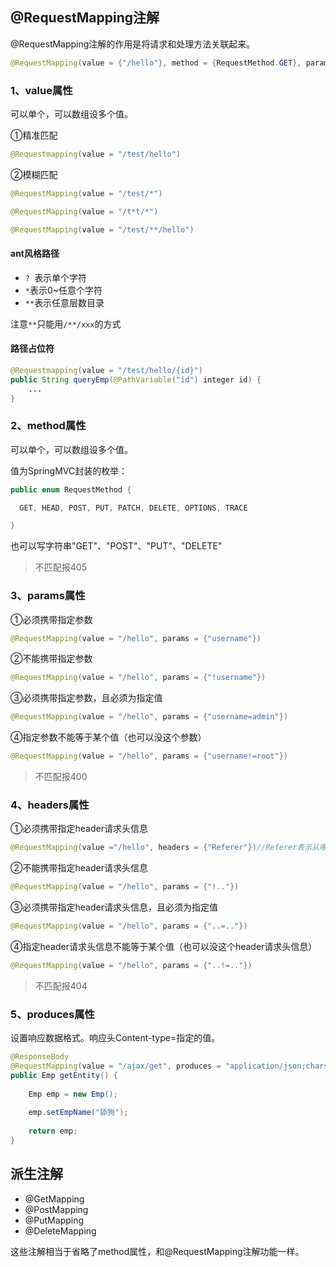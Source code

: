 ##  @RequestMapping注解

@RequestMapping注解的作用是将请求和处理方法关联起来。

```java
@RequestMapping(value = {"/hello"}, method = {RequestMethod.GET}, params = {..})， headers = 
```

### 1、value属性

可以单个，可以数组设多个值。  

①精准匹配

```java
@Requestmapping(value = "/test/hello")
```

②模糊匹配

```java
@RequestMapping(value = "/test/*")
```

```java
@RequestMapping(value = "/t*t/*")
```

```java
@RequestMapping(value = "/test/**/hello")
```

#### ant风格路径

- `? `表示单个字符
- `*`表示0~任意个字符
- `**`表示任意层数目录

注意`**`只能用`/**/xxx`的方式

#### 路径占位符

```java
@Requestmapping(value = "/test/hello/{id}")
public String queryEmp(@PathVariable("id") integer id) {
	...
}
```



### 2、method属性

可以单个，可以数组设多个值。

值为SpringMVC封装的枚举：

```Java
public enum RequestMethod {

  GET, HEAD, POST, PUT, PATCH, DELETE, OPTIONS, TRACE

}
```

也可以写字符串"GET"、"POST"、"PUT"、"DELETE"

> 不匹配报405

### 3、params属性

①必须携带指定参数

```java
@RequestMapping(value = "/hello", params = {"username"})
```

②不能携带指定参数

```java
@RequestMapping(value = "/hello", params = {"!username"})
```

③必须携带指定参数，且必须为指定值

```java
@RequestMapping(value = "/hello", params = {"username=admin"})
```

④指定参数不能等于某个值（也可以没这个参数）

```java
@RequestMapping(value = "/hello", params = {"username!=root"})
```

> 不匹配报400

### 4、headers属性

①必须携带指定header请求头信息

```java
@RequestMapping(value ="/hello", headers = {"Referer"})//Referer表示从哪个页面跳转来
```

②不能携带指定header请求头信息

```java
@RequestMapping(value = "/hello", params = {"!.."})
```

③必须携带指定header请求头信息，且必须为指定值

```java
@RequestMapping(value = "/hello", params = {"..=.."})
```

④指定header请求头信息不能等于某个值（也可以没这个header请求头信息）

```java
@RequestMapping(value = "/hello", params = {"..!=.."})
```

> 不匹配报404

### 5、produces属性

设置响应数据格式。响应头Content-type=指定的值。

```java
@ResponseBody
@RequestMapping(value = "/ajax/get", produces = "application/json;charset=UTF-8")
public Emp getEntity() {
 
    Emp emp = new Emp();
 
    emp.setEmpName("舔狗");
 
    return emp;
}
```



## 派生注解

- @GetMapping
- @PostMapping
- @PutMapping
- @DeleteMapping

这些注解相当于省略了method属性，和@RequestMapping注解功能一样。